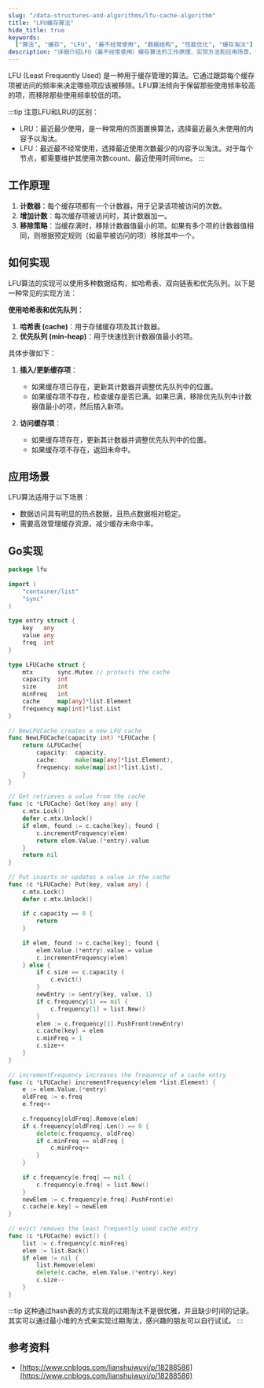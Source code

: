 ```yaml
---
slug: "/data-structures-and-algorithms/lfu-cache-algorithm"
title: "LFU缓存算法"
hide_title: true
keywords:
  ["算法", "缓存", "LFU", "最不经常使用", "数据结构", "性能优化", "缓存淘汰"]
description: "详细介绍LFU（最不经常使用）缓存算法的工作原理、实现方法和应用场景，包括缓存淘汰策略和性能分析"
---
```


LFU (Least Frequently Used) 是一种用于缓存管理的算法。它通过跟踪每个缓存项被访问的频率来决定哪些项应该被移除。LFU算法倾向于保留那些使用频率较高的项，而移除那些使用频率较低的项。

:::tip
注意LFU和LRU的区别：
*   LRU：最近最少使用，是一种常用的页面置换算法，选择最近最久未使用的内容予以淘汰。
*   LFU：最近最不经常使用，选择最近使用次数最少的内容予以淘汰。对于每个节点，都需要维护其使用次数count、最近使用时间time。
:::

## 工作原理

1.  **计数器**：每个缓存项都有一个计数器，用于记录该项被访问的次数。
2.  **增加计数**：每次缓存项被访问时，其计数器加一。
3.  **移除策略**：当缓存满时，移除计数器值最小的项。如果有多个项的计数器值相同，则根据预定规则（如最早被访问的项）移除其中一个。

## 如何实现

LFU算法的实现可以使用多种数据结构，如哈希表、双向链表和优先队列。以下是一种常见的实现方法：

**使用哈希表和优先队列**：

1.  **哈希表 (cache)**：用于存储缓存项及其计数器。
2.  **优先队列 (min-heap)**：用于快速找到计数器值最小的项。

具体步骤如下：

1.  **插入/更新缓存项**：
    
    *   如果缓存项已存在，更新其计数器并调整优先队列中的位置。
    *   如果缓存项不存在，检查缓存是否已满。如果已满，移除优先队列中计数器值最小的项，然后插入新项。
2.  **访问缓存项**：
    
    *   如果缓存项存在，更新其计数器并调整优先队列中的位置。
    *   如果缓存项不存在，返回未命中。

## 应用场景

LFU算法适用于以下场景：

*   数据访问具有明显的热点数据，且热点数据相对稳定。
*   需要高效管理缓存资源，减少缓存未命中率。

## Go实现

```go
package lfu
 
import (
    "container/list"
    "sync"
)
 
type entry struct {
    key   any
    value any
    freq  int
}
 
type LFUCache struct {
    mtx       sync.Mutex // protects the cache
    capacity  int
    size      int
    minFreq   int
    cache     map[any]*list.Element
    frequency map[int]*list.List
}
 
// NewLFUCache creates a new LFU cache
func NewLFUCache(capacity int) *LFUCache {
    return &LFUCache{
        capacity:  capacity,
        cache:     make(map[any]*list.Element),
        frequency: make(map[int]*list.List),
    }
}
 
// Get retrieves a value from the cache
func (c *LFUCache) Get(key any) any {
    c.mtx.Lock()
    defer c.mtx.Unlock()
    if elem, found := c.cache[key]; found {
        c.incrementFrequency(elem)
        return elem.Value.(*entry).value
    }
    return nil
}
 
// Put inserts or updates a value in the cache
func (c *LFUCache) Put(key, value any) {
    c.mtx.Lock()
    defer c.mtx.Unlock()
 
    if c.capacity == 0 {
        return
    }
 
    if elem, found := c.cache[key]; found {
        elem.Value.(*entry).value = value
        c.incrementFrequency(elem)
    } else {
        if c.size == c.capacity {
            c.evict()
        }
        newEntry := &entry{key, value, 1}
        if c.frequency[1] == nil {
            c.frequency[1] = list.New()
        }
        elem := c.frequency[1].PushFront(newEntry)
        c.cache[key] = elem
        c.minFreq = 1
        c.size++
    }
}
 
// incrementFrequency increases the frequency of a cache entry
func (c *LFUCache) incrementFrequency(elem *list.Element) {
    e := elem.Value.(*entry)
    oldFreq := e.freq
    e.freq++
 
    c.frequency[oldFreq].Remove(elem)
    if c.frequency[oldFreq].Len() == 0 {
        delete(c.frequency, oldFreq)
        if c.minFreq == oldFreq {
            c.minFreq++
        }
    }
 
    if c.frequency[e.freq] == nil {
        c.frequency[e.freq] = list.New()
    }
    newElem := c.frequency[e.freq].PushFront(e)
    c.cache[e.key] = newElem
}
 
// evict removes the least frequently used cache entry
func (c *LFUCache) evict() {
    list := c.frequency[c.minFreq]
    elem := list.Back()
    if elem != nil {
        list.Remove(elem)
        delete(c.cache, elem.Value.(*entry).key)
        c.size--
    }
}
```

:::tip
这种通过hash表的方式实现的过期淘汰不是很优雅，并且缺少时间的记录。其实可以通过最小堆的方式来实现过期淘汰，感兴趣的朋友可以自行试试。
:::

## 参考资料

*   [https://www.cnblogs.com/lianshuiwuyi/p/18288586](https://www.cnblogs.com/lianshuiwuyi/p/18288586)

  

  

  

  

